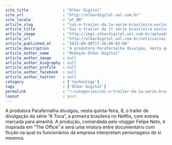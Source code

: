 ```yaml
---
site_title               : "Olhar Digital"
site_url                 : "http://olhardigital.uol.com.br"
site_locale              : "pt_BR"
article_slug             : "sai-o-trailer-da-1a-serie-brasileira-exclusiva-no-netflix"
article_title            : "Sai o trailer da 1ª série brasileira exclusiva no Netflix"
article_image            : "http://img1.olhardigital.uol.com.br/uploads/acervo_imagens/2013/08/20130808181546_660_420.jpg"
article_url              : "http://olhardigital.uol.com.br/noticia/sai-o-trailer-da-1-serie-brasileira-exclusiva-no-netflix/36595"
article_published_at     : "2013-08-08T17:36:00-03:00"
article_description      : "A produtora Parafernalha divulgou, nesta quinta-feira, 8, o trailer de divulgação da série “A Toca”, a primeira brasileira no Netflix, com estreia marcada para amanhã. A produção, comandada pelo vlogger Felipe Neto, é inspirada em “The Office” e será uma mistura entre documentário com ficção na qual os funcionários da empresa interpretam personagens de si mesmos."
article_author_name      : "Redação Olhar Digital"
article_author_image     : null
article_author_biography : null
article_author_profile   : null
article_author_facebook  : null
article_author_twitter   : null
category                 : ['technology']
tags                     : ['Olhar Digital']
permalink                : "/:categories/sai-o-trailer-da-1a-serie-brasileira-exclusiva-no-netflix/"
layout                   : post
---
```


A produtora Parafernalha divulgou, nesta quinta-feira, 8, o trailer de divulgação da série “A Toca”, a primeira brasileira no Netflix, com estreia marcada para amanhã. A produção, comandada pelo vlogger Felipe Neto, é inspirada em “The Office” e será uma mistura entre documentário com ficção na qual os funcionários da empresa interpretam personagens de si mesmos.
